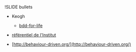 !SLIDE bullets

* Keogh
  * [bdd-for-life](http://www.slideshare.net/lunivore/bdd-for-life)

* [référentiel de l'Institut](http://referentiel.institut-agile.fr/index_alpha.html)

* [http://behaviour-driven.org/](http://behaviour-driven.org/)